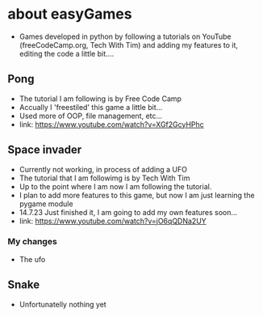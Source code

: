 # about easyGames
 - Games developed in python by following a tutorials on YouTube (freeCodeCamp.org, Tech With Tim) and adding my features to it, editing the code a little bit....
## Pong
- The tutorial I am following is by Free Code Camp
- Accually I 'freestiled' this game a little bit...
- Used more of OOP, file management, etc...
- link: https://www.youtube.com/watch?v=XGf2GcyHPhc
## Space invader
- Currently not working, in process of adding a UFO
- The tutorial that I am followimg is by Tech With Tim
- Up to the point where I am now I am following the tutorial.
- I plan to add more features to this game, but now I am just learning the pygame module
- 14.7.23 Just finished it, I am going to add my own features soon...
- link: https://www.youtube.com/watch?v=jO6qQDNa2UY
### My changes
- The ufo
## Snake
- Unfortunatelly nothing yet
